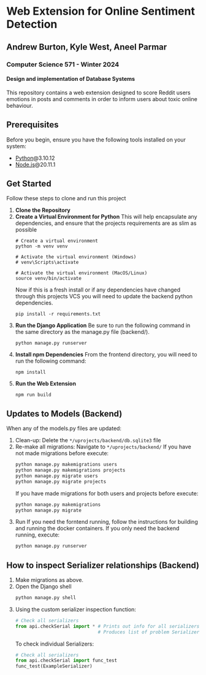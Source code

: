 # Web Extension for Online Sentiment Detection
## Andrew Burton, Kyle West, Aneel Parmar
### Computer Science 571 - Winter 2024
#### Design and implementation of Database Systems

 This repository contains a web extension designed to score Reddit users emotions in posts and comments in order to inform users about toxic online behaviour.

## Prerequisites
Before you begin, ensure you have the following tools installed on your system:
- [Python](https://python.org/downloads)@3.10.12
- [Node.js](https://nodejs.org/)@20.11.1

## Get Started
Follow these steps to clone and run this project
1. **Clone the Repository**
2. **Create a Virtual Environment for Python** This will help encapsulate any dependencies, and ensure that the projects requirements are as slim as possible
    ```shell
   # Create a virtual environment
   python -m venv venv
   
   # Activate the virtual environment (Windows)
   # venv\Scripts\activate
   
   # Activate the virtual environment (MacOS/Linux)
   source venv/bin/activate
    ```
   Now if this is a fresh install or if any dependencies have changed through this projects VCS you will need to update the backend python dependencies.
    ```shell
    pip install -r requirements.txt
    ```
3. **Run the Django Application**
   Be sure to run the following command in the same directory as the manage.py file (backend/).
   ```shell
   python manage.py runserver
   ```
4. **Install npm Dependencies**
    From the frontend directory, you will need to run the following command:
    ```shell
    npm install
    ```
5. **Run the Web Extension**
    ```shell
    npm run build
    ```

## Updates to Models (Backend)
When any of the models.py files are updated:
1. Clean-up:
    Delete the `*/uprojects/backend/db.sqlite3` file
2. Re-make all migrations:
    Navigate to `*/uprojects/backend/`
    If you have not made migrations before execute:
    ```bash
    python manage.py makemigrations users
    python manage.py makemigrations projects
    python manage.py migrate users
    python manage.py migrate projects
    ```
    If you have made migrations for both users and projects before execute:
    ```bash
    python manage.py makemigrations
    python manage.py migrate
    ```
3. Run
    If you need the forntend running, follow the instructions for building and running the docker containers.
    If you only need the backend running, execute:
    ```bash
    python manage.py runserver
    ```

## How to inspect Serializer relationships (Backend)
1.  Make migrations as above. 
2.  Open the Django shell
    ```bash
    python manage.py shell
    ```
3. Using the custom serializer inspection function:
    ```python
    # Check all serializers
    from api.checkSerial import * # Prints out info for all serializers. 
                                  # Produces list of problem Serializers
    ```
    To check individual Serializers:
    ```python
    # Check all serializers
    from api.checkSerial import func_test 
    func_test(ExampleSerializer)
    ```
